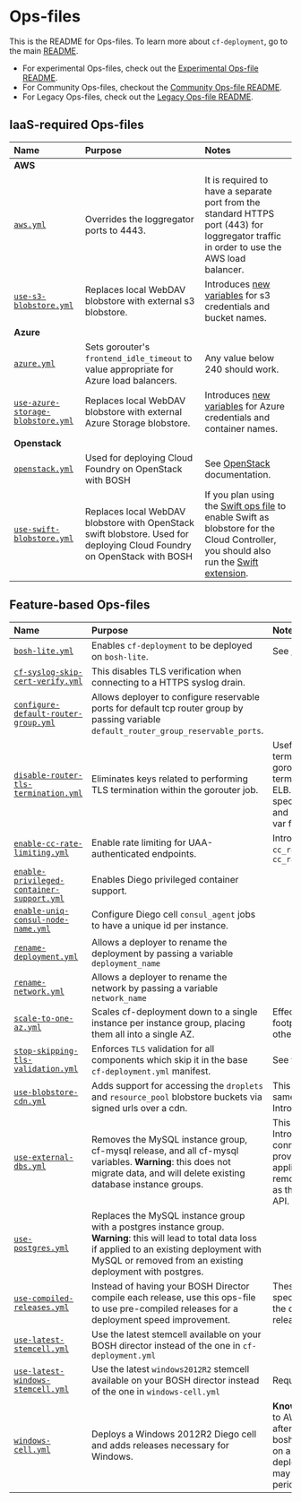 # Ops-files

This is the README for Ops-files. To learn more about `cf-deployment`, go to the main [README](../README.md). 

- For experimental Ops-files, check out the [Experimental Ops-file README](experimental/README.md).
- For Community Ops-files, checkout the [Community Ops-file README](community/README.md).
- For Legacy Ops-files, check out the [Legacy Ops-file README](legacy/README.md).

## IaaS-required Ops-files

| Name | Purpose | Notes |
|:---  |:---     |:---   |
| **AWS** | | |
| [`aws.yml`](aws.yml) | Overrides the loggregator ports to 4443. | It is required to have a separate port from the standard HTTPS port (443) for loggregator traffic in order to use the AWS load balancer. |
| [`use-s3-blobstore.yml`](use-s3-blobstore.yml) | Replaces local WebDAV blobstore with external s3 blobstore. | Introduces [new variables](example-vars-files/vars-use-s3-blobstore.yml) for s3 credentials and bucket names. |
| **Azure** | | |
| [`azure.yml`](azure.yml) | Sets gorouter's `frontend_idle_timeout` to value appropriate for Azure load balancers. | Any value below 240 should work. |
| [`use-azure-storage-blobstore.yml`](use-azure-storage-blobstore.yml) | Replaces local WebDAV blobstore with external Azure Storage blobstore. | Introduces [new variables](example-vars-files/vars-use-azure-storage-blobstore.yml) for Azure credentials and container names. |
| **Openstack** | | |
| [`openstack.yml`](openstack.yml) | Used for deploying Cloud Foundry on OpenStack with BOSH | See [OpenStack](../iaas-support/openstack/README.md) documentation. |
| [`use-swift-blobstore.yml`](use-swift-blobstore.yml) | Replaces local WebDAV blobstore with OpenStack swift blobstore. Used for deploying Cloud Foundry on OpenStack with BOSH | If you plan using the [Swift ops file](use-swift-blobstore.yml) to enable Swift as blobstore for the Cloud Controller, you should also run the [Swift extension](https://github.com/cloudfoundry-incubator/cf-openstack-validator/tree/master/extensions/object_storage). |


## Feature-based Ops-files

| Name | Purpose | Notes |
|:---  |:---     |:---   |
| [`bosh-lite.yml`](bosh-lite.yml) | Enables `cf-deployment` to be deployed on `bosh-lite`. | See [bosh-lite](../iaas-support/bosh-lite/README.md) documentation. |
| [`cf-syslog-skip-cert-verify.yml`](cf-syslog-skip-cert-verify.yml) | This disables TLS verification when connecting to a HTTPS syslog drain. | |
| [`configure-default-router-group.yml`](configure-default-router-group.yml) | Allows deployer to configure reservable ports for default tcp router group by passing variable `default_router_group_reservable_ports`. |  |
| [`disable-router-tls-termination.yml`](disable-router-tls-termination.yml) | Eliminates keys related to performing TLS termination within the gorouter job. | Useful for deployments where TLS termination is performed prior to the gorouter - for instance, on AWS, such termination is commonly done at the ELB. This also eliminates the need to specify `((router_ssl.certificate))` and `((router_ssl.private_key))` in the var files. |
| [`enable-cc-rate-limiting.yml`](enable-cc-rate-limiting.yml) | Enable rate limiting for UAA-authenticated endpoints. | Introduces variables `cc_rate_limiter_general_limit` and `cc_rate_limiter_unauthenticated_limit` |
| [`enable-privileged-container-support.yml`](enable-privileged-container-support.yml) | Enables Diego privileged container support. | |
| [`enable-uniq-consul-node-name.yml`](enable-uniq-consul-node-name.yml) | Configure Diego cell `consul_agent` jobs to have a unique id per instance. |  |
| [`rename-deployment.yml`](rename-deployment.yml) | Allows a deployer to rename the deployment by passing a variable `deployment_name` |  |
| [`rename-network.yml`](rename-network.yml) | Allows a deployer to rename the network by passing a variable `network_name` |  |
| [`scale-to-one-az.yml`](scale-to-one-az.yml) | Scales cf-deployment down to a single instance per instance group, placing them all into a single AZ. | Effectively halves the deployment's footprint. Should be applied before other ops files. |
| [`stop-skipping-tls-validation.yml`](stop-skipping-tls-validation.yml) | Enforces `TLS` validation for all components which skip it in the base `cf-deployment.yml` manifest. | See the base [README](../README.md#tls) for details. |
| [`use-blobstore-cdn.yml`](use-blobstore-cdn.yml) | Adds support for accessing the `droplets` and `resource_pool` blobstore buckets via signed urls over a cdn. | This assumes that you are using the same keypair for both buckets. Introduces [new variables](example-vars-files/vars-use-blobstore-cdn.yml) |
| [`use-external-dbs.yml`](use-external-dbs.yml) | Removes the MySQL instance group, cf-mysql release, and all cf-mysql variables. **Warning**: this does not migrate data, and will delete existing database instance groups. | This requires an external data store.   Introduces [new variables](example-vars-files/vars-use-external-dbs.yml) for DB connection details which will need to be provided at deploy time. This must be applied _before_ any ops files that removes jobs that use a database, such as the ops file to remove the routing API. |
| [`use-postgres.yml`](use-postgres.yml) | Replaces the MySQL instance group with a postgres instance group. **Warning**: this will lead to total data loss if applied to an existing deployment with MySQL or removed from an existing deployment with postgres. |  |
| [`use-compiled-releases.yml`](use-compiled-releases.yml) | Instead of having your BOSH Director compile each release, use this ops-file to use pre-compiled releases for a deployment speed improvement. | These releases are compiled against a specific stemcell version that is listed in the opsfile.  Note that no Windows releases are currently compiled. |
| [`use-latest-stemcell.yml`](use-latest-stemcell.yml) | Use the latest stemcell available on your BOSH director instead of the one in `cf-deployment.yml` |  |
| [`use-latest-windows-stemcell.yml`](use-latest-windows-stemcell.yml) | Use the latest `windows2012R2` stemcell available on your BOSH director instead of the one in `windows-cell.yml` | Requires `windows-cell.yml` |
| [`windows-cell.yml`](windows-cell.yml) | Deploys a Windows 2012R2 Diego cell and adds releases necessary for Windows. | **Known issue**: Windows cells deployed to AWS will likely have their disks fill up after ~9 days (depending on load). The bosh-windows team is actively working on a fix for this. Operators who want to deploy windows cells to AWS anyway may want to recreate those cells periodically.  |
